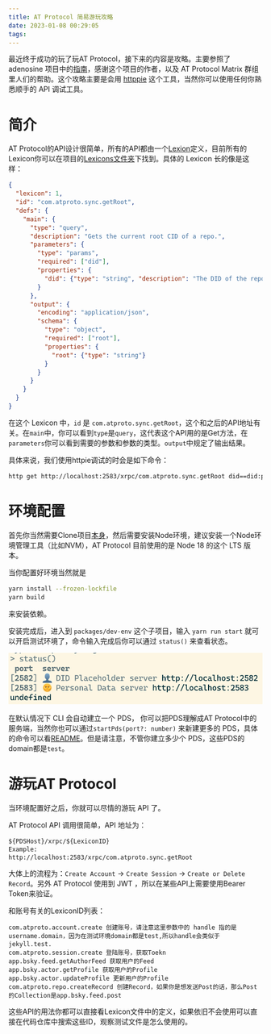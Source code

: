 ```yaml
---
title: AT Protocol 简易游玩攻略
date: 2023-01-08 00:29:05
tags:
---
```



最近终于成功的玩了玩AT Protocol，接下来的内容是攻略。主要参照了 adenosine 项目中的[指南](https://gitlab.com/bnewbold/adenosine/-/blob/main/notes/atproto_quickstart.md)，感谢这个项目的作者，以及 AT Protocol Matrix 群组里人们的帮助。这个攻略主要是会用 [httppie](https://httpie.io/) 这个工具，当然你可以使用任何你熟悉顺手的 API 调试工具。

# 简介

AT Protocol的API设计很简单，所有的API都由一个[Lexion](https://atproto.com/guides/lexicon)定义，目前所有的Lexicon你可以在项目的[Lexicons文件夹](https://github.com/bluesky-social/atproto/tree/main/lexicons)下找到。具体的 Lexicon 长的像是这样：
```json
{
  "lexicon": 1,
  "id": "com.atproto.sync.getRoot",
  "defs": {
    "main": {
      "type": "query",
      "description": "Gets the current root CID of a repo.",
      "parameters": {
        "type": "params",
        "required": ["did"],
        "properties": {
          "did": {"type": "string", "description": "The DID of the repo."}
        }
      },
      "output": {
        "encoding": "application/json",
        "schema": {
          "type": "object",
          "required": ["root"],
          "properties": {
            "root": {"type": "string"}
          }
        }
      }
    }
  }
}
```

在这个 Lexicon 中，`id` 是 `com.atproto.sync.getRoot`，这个和之后的API地址有关。在`main`中，你可以看到`type`是`query`，这代表这个API用的是Get方法，在`parameters`你可以看到需要的参数和参数的类型。`output`中规定了输出结果。

具体来说，我们使用httpie调试的时会是如下命令：

```bash
http get http://localhost:2583/xrpc/com.atproto.sync.getRoot did==did:plc:yag4nqhc3ox77yj2bfjnvmaq
```

# 环境配置

首先你当然需要Clone项目[本身](https://github.com/bluesky-social/atproto)，然后需要安装Node环境，建议安装一个Node环境管理工具（比如NVM），AT Protocol 目前使用的是 Node 18 的这个 LTS 版本。

当你配置好环境当然就是

```bash
yarn install --frozen-lockfile
yarn build
```

来安装依赖。

安装完成后，进入到 `packages/dev-env` 这个子项目，输入 `yarn run start` 就可以开启测试环境了，命令输入完成后你可以通过 `status()` 来查看状态。

![image-20230107195358730](./how-to-play-with-at-protocol/image-20230107195358730.png)

在默认情况下 CLI 会自动建立一个 PDS， 你可以把PDS理解成AT Protocol中的服务端，当然你也可以通过`startPds(port?: number)` 来新建更多的 PDS，具体的命令可以看[README](https://github.com/bluesky-social/atproto/tree/main/packages/dev-env)。但是请注意，不管你建立多少个 PDS，这些PDS的domain都是`test`。

# 游玩AT Protocol

当环境配置好之后，你就可以尽情的游玩 API 了。

AT Protocol API 调用很简单，API 地址为：

```
${PDSHost}/xrpc/${LexiconID}
Example:
http://localhost:2583/xrpc/com.atproto.sync.getRoot
```

大体上的流程为：`Create Account` -> `Create Session` -> `Create or Delete Record`。另外 AT Protocol 使用到 JWT ，所以在某些API上需要使用Bearer Token来验证。

和账号有关的LexiconID列表：

```
com.atproto.account.create 创建账号，请注意这里参数中的 handle 指的是username.domain，因为在测试环境domain都是test,所以handle会类似于jekyll.test.
com.atproto.session.create 登陆账号，获取Toekn
app.bsky.feed.getAuthorFeed 获取用户的Feed
app.bsky.actor.getProfile 获取用户的Profile
app.bsky.actor.updateProfile 更新用户的Profile
com.atproto.repo.createRecord 创建Record，如果你是想发送Post的话，那么Post的Collection是app.bsky.feed.post
```

这些API的用法你都可以直接看Lexicon文件中的定义，如果依旧不会使用可以直接在代码仓库中搜索这些ID，观察测试文件是怎么使用的。
